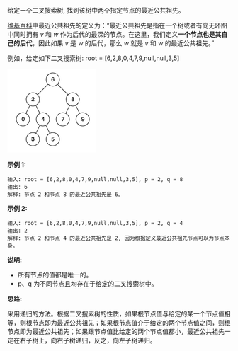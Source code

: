 给定一个二叉搜索树, 找到该树中两个指定节点的最近公共祖先。

[维基百科](https://zh.wikipedia.org/wiki/%E6%9C%80%E8%BF%91%E5%85%AC%E5%85%B1%E7%A5%96%E5%85%88_(%E5%9B%BE%E8%AE%BA))中最近公共祖先的定义为：“最近公共祖先是指在一个树或者有向无环图中同时拥有 *v* 和 *w* 作为后代的最深的节点。在这里，我们定义**一个节点也是其自己的后代**，因此如果 *v* 是 *w* 的后代，那么 *w* 就是 *v* 和 *w* 的最近公共祖先。”

例如，给定如下二叉搜索树: root = [6,2,8,0,4,7,9,null,null,3,5]

![](https://github.com/Tarocch1/leetcode/blob/master/problems/0201%20-%200250/235.%20%E4%BA%8C%E5%8F%89%E6%90%9C%E7%B4%A2%E6%A0%91%E7%9A%84%E6%9C%80%E8%BF%91%E5%85%AC%E5%85%B1%E7%A5%96%E5%85%88/assets/binarysearchtree_improved.png)

**示例 1:**

```
输入: root = [6,2,8,0,4,7,9,null,null,3,5], p = 2, q = 8
输出: 6
解释: 节点 2 和节点 8 的最近公共祖先是 6。
```

**示例 2:**

```
输入: root = [6,2,8,0,4,7,9,null,null,3,5], p = 2, q = 4
输出: 2
解释: 节点 2 和节点 4 的最近公共祖先是 2, 因为根据定义最近公共祖先节点可以为节点本身。
```

**说明:**

- 所有节点的值都是唯一的。
- p、q 为不同节点且均存在于给定的二叉搜索树中。

**思路:**

采用递归的方法。根据二叉搜索树的性质，如果根节点值与给定的某一个节点值相等，则根节点即为最近公共祖先；如果根节点值介于给定的两个节点值之间，则根节点即为最近公共祖先；如果跟节点值比给定的两个节点值都小，最近公共祖先一定在右子树上，向右子树递归，反之，向左子树递归。
